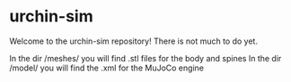 # urchin-sim

Welcome to the urchin-sim repository! There is not much to do yet.

In the dir /meshes/ you will find .stl files for the body and spines
In the dir /model/ you will find the .xml for the MuJoCo engine

